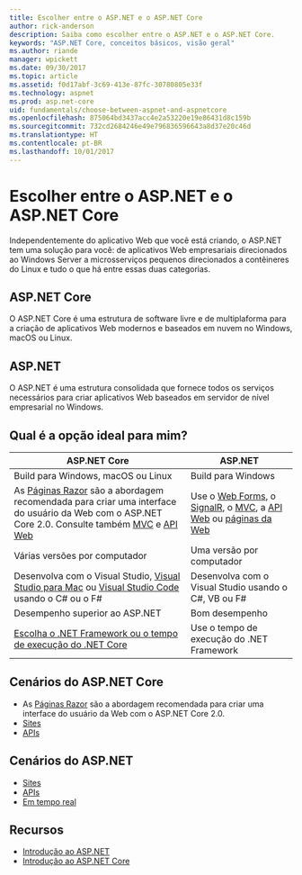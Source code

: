 ```yaml
---
title: Escolher entre o ASP.NET e o ASP.NET Core
author: rick-anderson
description: Saiba como escolher entre o ASP.NET e o ASP.NET Core.
keywords: "ASP.NET Core, conceitos básicos, visão geral"
ms.author: riande
manager: wpickett
ms.date: 09/30/2017
ms.topic: article
ms.assetid: f0d17abf-3c69-413e-87fc-30780805e33f
ms.technology: aspnet
ms.prod: asp.net-core
uid: fundamentals/choose-between-aspnet-and-aspnetcore
ms.openlocfilehash: 875064bd3437acc4e2a53220e19e86431d8c159b
ms.sourcegitcommit: 732cd2684246e49e796836596643a8d37e20c46d
ms.translationtype: HT
ms.contentlocale: pt-BR
ms.lasthandoff: 10/01/2017
---
```

# <a name="choose-between-aspnet-and-aspnet-core"></a>Escolher entre o ASP.NET e o ASP.NET Core 

Independentemente do aplicativo Web que você está criando, o ASP.NET tem uma solução para você: de aplicativos Web empresariais direcionados ao Windows Server a microsserviços pequenos direcionados a contêineres do Linux e tudo o que há entre essas duas categorias.

## <a name="aspnet-core"></a>ASP.NET Core

O ASP.NET Core é uma estrutura de software livre e de multiplaforma para a criação de aplicativos Web modernos e baseados em nuvem no Windows, macOS ou Linux.

## <a name="aspnet"></a>ASP.NET

O ASP.NET é uma estrutura consolidada que fornece todos os serviços necessários para criar aplicativos Web baseados em servidor de nível empresarial no Windows.

## <a name="which-one-is-right-for-me"></a>Qual é a opção ideal para mim?

| ASP.NET Core | ASP.NET |
|---|---|
|Build para Windows, macOS ou Linux|Build para Windows|
|As [Páginas Razor](xref:mvc/razor-pages/index) são a abordagem recomendada para criar uma interface do usuário da Web com o ASP.NET Core 2.0. Consulte também [MVC](xref:mvc/overview) e [API Web](xref:tutorials/first-web-api)|Use o [Web Forms](https://docs.microsoft.com/aspnet/web-forms), o [SignalR](https://docs.microsoft.com/aspnet/signalr), o [MVC](https://docs.microsoft.com/aspnet/mvc), a [API Web](https://docs.microsoft.com/aspnet/web-api/) ou [páginas da Web](https://docs.microsoft.com/aspnet/web-pages)|
|Várias versões por computador|Uma versão por computador|
|Desenvolva com o Visual Studio, [Visual Studio para Mac](https://www.visualstudio.com/vs/visual-studio-mac/) ou [Visual Studio Code](https://code.visualstudio.com/) usando o C# ou o F#|Desenvolva com o Visual Studio usando o C#, VB ou F#|
|Desempenho superior ao ASP.NET|Bom desempenho|
|[Escolha o .NET Framework ou o tempo de execução do .NET Core](https://docs.microsoft.com/dotnet/articles/standard/choosing-core-framework-server)|Use o tempo de execução do .NET Framework|

## <a name="aspnet-core-scenarios"></a>Cenários do ASP.NET Core

<!-- update link to Razor Pages mvc movie series when done -->
* As [Páginas Razor](xref:mvc/razor-pages/index) são a abordagem recomendada para criar uma interface do usuário da Web com o ASP.NET Core 2.0.
* [Sites](xref:tutorials/first-mvc-app/index)
* [APIs](xref:tutorials/first-web-api)

## <a name="aspnet-scenarios"></a>Cenários do ASP.NET

* [Sites](https://docs.microsoft.com/aspnet/mvc)
* [APIs](https://docs.microsoft.com/aspnet/web-api)
* [Em tempo real](https://docs.microsoft.com/aspnet/signalr)

## <a name="resources"></a>Recursos

* [Introdução ao ASP.NET](https://docs.microsoft.com/aspnet/overview)
* [Introdução ao ASP.NET Core](xref:index)
